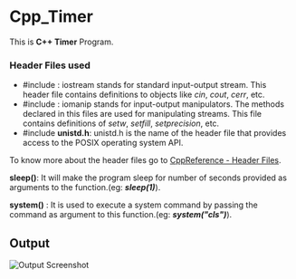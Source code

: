
# Cpp_Timer

This is **C++ Timer** Program.

### Header Files used
- #include **<iostream>**: iostream stands for standard input-output stream. This header file contains definitions to objects like *cin*, *cout*, *cerr*, etc.
- #include **<iomanip>**: iomanip stands for input-output manipulators. The methods declared in this files are used for manipulating streams. This file contains definitions of *setw*, *setfill*, *setprecision*, etc.
- #include **unistd.h**: unistd.h is the name of the header file that provides access to the POSIX operating system API.

To know more about the header files go to [CppReference - Header Files](https://en.cppreference.com/w/cpp/header).

**sleep()**: It will make the program sleep for number of seconds provided as arguments to the function.(eg: ***sleep(1)***).

**system()** : It is used to execute a system command by passing the command as argument to this function.(eg: ***system("cls")***).


## Output

![Output Screenshot](https://lh3.googleusercontent.com/3cBsD2NcXMFJwGsdYx8VcD6XM21NZxV6Of7Otk058g2uGmmZQUR1eawsTSVu49NbbIp_=s170)

  
